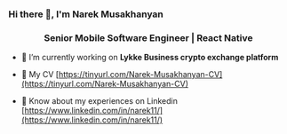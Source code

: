 ### Hi there 👋, I'm Narek Musakhanyan

<h3 align="center">Senior Mobile Software Engineer | React Native</h3>

- 🔭 I’m currently working on **Lykke Business crypto exchange platform**

- 📄 My CV [https://tinyurl.com/Narek-Musakhanyan-CV](https://tinyurl.com/Narek-Musakhanyan-CV)
- 📄 Know about my experiences on Linkedin [https://www.linkedin.com/in/narek11/](https://www.linkedin.com/in/narek11/)
